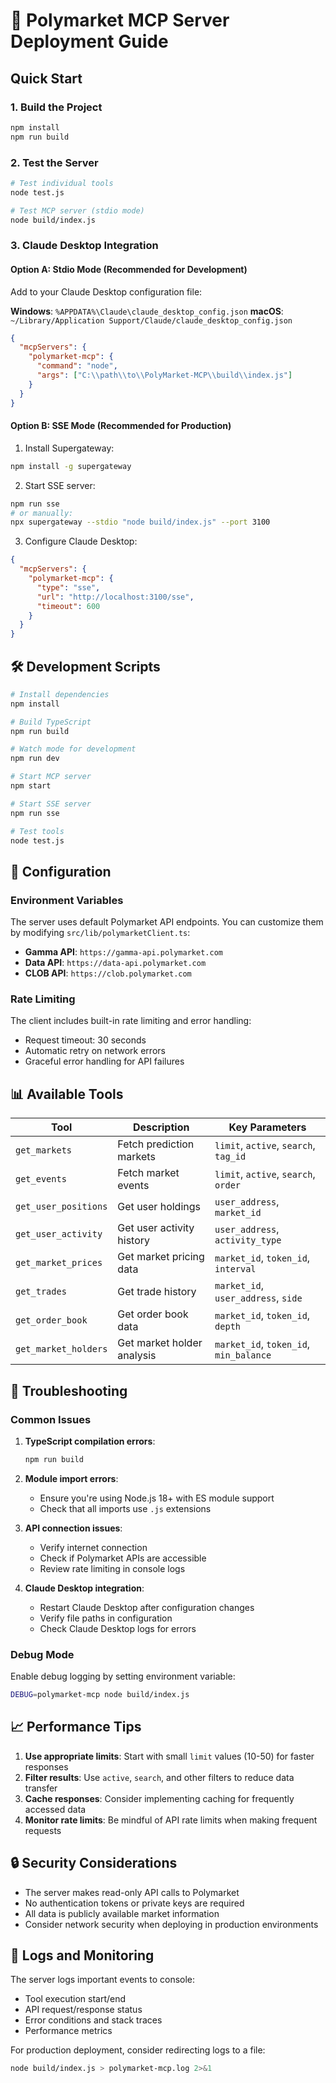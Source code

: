# 🚀 Polymarket MCP Server Deployment Guide

## Quick Start

### 1. Build the Project
```bash
npm install
npm run build
```

### 2. Test the Server
```bash
# Test individual tools
node test.js

# Test MCP server (stdio mode)
node build/index.js
```

### 3. Claude Desktop Integration

#### Option A: Stdio Mode (Recommended for Development)

Add to your Claude Desktop configuration file:

**Windows**: `%APPDATA%\Claude\claude_desktop_config.json`
**macOS**: `~/Library/Application Support/Claude/claude_desktop_config.json`

```json
{
  "mcpServers": {
    "polymarket-mcp": {
      "command": "node",
      "args": ["C:\\path\\to\\PolyMarket-MCP\\build\\index.js"]
    }
  }
}
```

#### Option B: SSE Mode (Recommended for Production)

1. Install Supergateway:
```bash
npm install -g supergateway
```

2. Start SSE server:
```bash
npm run sse
# or manually:
npx supergateway --stdio "node build/index.js" --port 3100
```

3. Configure Claude Desktop:
```json
{
  "mcpServers": {
    "polymarket-mcp": {
      "type": "sse",
      "url": "http://localhost:3100/sse",
      "timeout": 600
    }
  }
}
```

## 🛠️ Development Scripts

```bash
# Install dependencies
npm install

# Build TypeScript
npm run build

# Watch mode for development
npm run dev

# Start MCP server
npm start

# Start SSE server
npm run sse

# Test tools
node test.js
```

## 🔧 Configuration

### Environment Variables

The server uses default Polymarket API endpoints. You can customize them by modifying `src/lib/polymarketClient.ts`:

- **Gamma API**: `https://gamma-api.polymarket.com`
- **Data API**: `https://data-api.polymarket.com`
- **CLOB API**: `https://clob.polymarket.com`

### Rate Limiting

The client includes built-in rate limiting and error handling:
- Request timeout: 30 seconds
- Automatic retry on network errors
- Graceful error handling for API failures

## 📊 Available Tools

| Tool | Description | Key Parameters |
|------|-------------|----------------|
| `get_markets` | Fetch prediction markets | `limit`, `active`, `search`, `tag_id` |
| `get_events` | Fetch market events | `limit`, `active`, `search`, `order` |
| `get_user_positions` | Get user holdings | `user_address`, `market_id` |
| `get_user_activity` | Get user activity history | `user_address`, `activity_type` |
| `get_market_prices` | Get market pricing data | `market_id`, `token_id`, `interval` |
| `get_trades` | Get trade history | `market_id`, `user_address`, `side` |
| `get_order_book` | Get order book data | `market_id`, `token_id`, `depth` |
| `get_market_holders` | Get market holder analysis | `market_id`, `token_id`, `min_balance` |

## 🐛 Troubleshooting

### Common Issues

1. **TypeScript compilation errors**:
   ```bash
   npm run build
   ```

2. **Module import errors**:
   - Ensure you're using Node.js 18+ with ES module support
   - Check that all imports use `.js` extensions

3. **API connection issues**:
   - Verify internet connection
   - Check if Polymarket APIs are accessible
   - Review rate limiting in console logs

4. **Claude Desktop integration**:
   - Restart Claude Desktop after configuration changes
   - Verify file paths in configuration
   - Check Claude Desktop logs for errors

### Debug Mode

Enable debug logging by setting environment variable:
```bash
DEBUG=polymarket-mcp node build/index.js
```

## 📈 Performance Tips

1. **Use appropriate limits**: Start with small `limit` values (10-50) for faster responses
2. **Filter results**: Use `active`, `search`, and other filters to reduce data transfer
3. **Cache responses**: Consider implementing caching for frequently accessed data
4. **Monitor rate limits**: Be mindful of API rate limits when making frequent requests

## 🔒 Security Considerations

- The server makes read-only API calls to Polymarket
- No authentication tokens or private keys are required
- All data is publicly available market information
- Consider network security when deploying in production environments

## 📝 Logs and Monitoring

The server logs important events to console:
- Tool execution start/end
- API request/response status
- Error conditions and stack traces
- Performance metrics

For production deployment, consider redirecting logs to a file:
```bash
node build/index.js > polymarket-mcp.log 2>&1
```